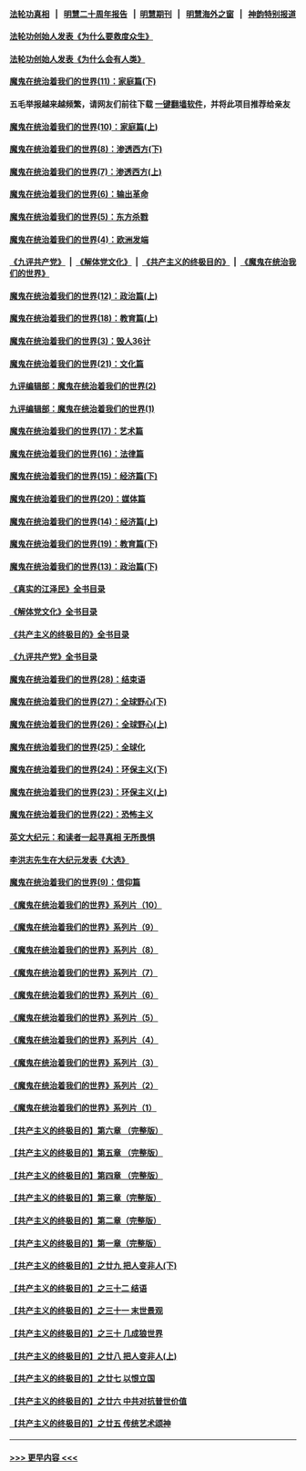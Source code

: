 #### [法轮功真相](https://github.com/gfw-breaker/truth/blob/master/README.md?t=0) &nbsp;&nbsp;|&nbsp;&nbsp; [明慧二十周年报告](https://github.com/gfw-breaker/mh-reports/blob/master/README.md?t=0) &nbsp;&nbsp;|&nbsp;&nbsp;[明慧期刊](https://github.com/gfw-breaker/mh-qikan) &nbsp;&nbsp;|&nbsp;&nbsp; [明慧海外之窗](https://github.com/gfw-breaker/mh-news/blob/master/README.md?t=0) &nbsp;&nbsp;|&nbsp;&nbsp; [神韵特别报道](https://github.com/gfw-breaker/mh-news/blob/master/shenyun.md?t=0)
#### [法轮功创始人发表《为什么要救度众生》](../pages/nsc422/n13975246.md?t=06041843) 
#### [法轮功创始人发表《为什么会有人类》](../pages/nsc422/n13912117.md?t=06041843) 
#### [魔鬼在统治着我们的世界(11)：家庭篇(下)](../pages/nsc422/n10440961.md?t=06041843) 
#### 五毛举报越来越频繁，请网友们前往下载 [一键翻墙软件](https://github.com/gfw-breaker/ssr-accounts)，并将此项目推荐给亲友
#### [魔鬼在统治着我们的世界(10)：家庭篇(上)](../pages/nsc422/n10435448.md?t=06041843) 
#### [魔鬼在统治着我们的世界(8)：渗透西方(下)](../pages/nsc422/n10429603.md?t=06041843) 
#### [魔鬼在统治着我们的世界(7)：渗透西方(上)](../pages/nsc422/n10426013.md?t=06041843) 
#### [魔鬼在统治着我们的世界(6)：输出革命](../pages/nsc422/n10421536.md?t=06041843) 
#### [魔鬼在统治着我们的世界(5)：东方杀戮](../pages/nsc422/n10417707.md?t=06041843) 
#### [魔鬼在统治着我们的世界(4)：欧洲发端](../pages/nsc422/n10414890.md?t=06041843) 
#### [《九评共产党》](https://github.com/begood0513/9ping.md/blob/master/README.md) &nbsp;|&nbsp; [《解体党文化》](../../../../jtdwh.md/blob/master/README.md)  &nbsp;|&nbsp; [《共产主义的终极目的》](../../../../gczydzjmd.md/blob/master/README.md) &nbsp;|&nbsp; [《魔鬼在统治我们的世界》](../../../../mgztzwmdsj.md/blob/master/README.md) 
#### [魔鬼在统治着我们的世界(12)：政治篇(上)](../pages/nsc422/n10444576.md?t=06041843) 
#### [魔鬼在统治着我们的世界(18)：教育篇(上)](../pages/nsc422/n10526970.md?t=06041843) 
#### [魔鬼在统治着我们的世界(3)：毁人36计](../pages/nsc422/n10411583.md?t=06041843) 
#### [魔鬼在统治着我们的世界(21)：文化篇](../pages/nsc422/n10597706.md?t=06041843) 
#### [九评编辑部：魔鬼在统治着我们的世界(2)](../pages/nsc422/n10410036.md?t=06041843) 
#### [九评编辑部：魔鬼在统治着我们的世界(1)](../pages/nsc422/n10406825.md?t=06041843) 
#### [魔鬼在统治着我们的世界(17)：艺术篇](../pages/nsc422/n10499093.md?t=06041843) 
#### [魔鬼在统治着我们的世界(16)：法律篇](../pages/nsc422/n10485969.md?t=06041843) 
#### [魔鬼在统治着我们的世界(15)：经济篇(下)](../pages/nsc422/n10469975.md?t=06041843) 
#### [魔鬼在统治着我们的世界(20)：媒体篇](../pages/nsc422/n10586579.md?t=06041843) 
#### [魔鬼在统治着我们的世界(14)：经济篇(上)](../pages/nsc422/n10457370.md?t=06041843) 
#### [魔鬼在统治着我们的世界(19)：教育篇(下)](../pages/nsc422/n10564808.md?t=06041843) 
#### [魔鬼在统治着我们的世界(13)：政治篇(下)](../pages/nsc422/n10448270.md?t=06041843) 
#### [《真实的江泽民》全书目录](../pages/nsc422/n13721399.md?t=06041843) 
#### [《解体党文化》全书目录](../pages/nsc422/n13721157.md?t=06041843) 
#### [《共产主义的终极目的》全书目录](../pages/nsc422/n13721048.md?t=06041843) 
#### [《九评共产党》全书目录](../pages/nsc422/n13708085.md?t=06041843) 
#### [魔鬼在统治着我们的世界(28)：结束语](../pages/nsc422/n10936246.md?t=06041843) 
#### [魔鬼在统治着我们的世界(27)：全球野心(下)](../pages/nsc422/n10928319.md?t=06041843) 
#### [魔鬼在统治着我们的世界(26)：全球野心(上)](../pages/nsc422/n10900318.md?t=06041843) 
#### [魔鬼在统治着我们的世界(25)：全球化](../pages/nsc422/n10788205.md?t=06041843) 
#### [魔鬼在统治着我们的世界(24)：环保主义(下)](../pages/nsc422/n10695307.md?t=06041843) 
#### [魔鬼在统治着我们的世界(23)：环保主义(上)](../pages/nsc422/n10688613.md?t=06041843) 
#### [魔鬼在统治着我们的世界(22)：恐怖主义](../pages/nsc422/n10614727.md?t=06041843) 
#### [英文大纪元：和读者一起寻真相 无所畏惧](../pages/nsc422/n12542027.md?t=06041843) 
#### [李洪志先生在大纪元发表《大选》](../pages/nsc422/n12534746.md?t=06041843) 
#### [魔鬼在统治着我们的世界(9)：信仰篇](../pages/nsc422/n10432159.md?t=06041843) 
#### [《魔鬼在统治着我们的世界》系列片（10）](../pages/nsc422/n12292670.md?t=06041843) 
#### [《魔鬼在统治着我们的世界》系列片（9）](../pages/nsc422/n12290859.md?t=06041843) 
#### [《魔鬼在统治着我们的世界》系列片（8）](../pages/nsc422/n12287445.md?t=06041843) 
#### [《魔鬼在统治着我们的世界》系列片（7）](../pages/nsc422/n12283425.md?t=06041843) 
#### [《魔鬼在统治着我们的世界》系列片（6）](../pages/nsc422/n12282314.md?t=06041843) 
#### [《魔鬼在统治着我们的世界》系列片（5）](../pages/nsc422/n12281419.md?t=06041843) 
#### [《魔鬼在统治着我们的世界》系列片（4）](../pages/nsc422/n12274024.md?t=06041843) 
#### [《魔鬼在统治着我们的世界》系列片（3）](../pages/nsc422/n12271322.md?t=06041843) 
#### [《魔鬼在统治着我们的世界》系列片（2）](../pages/nsc422/n12269049.md?t=06041843) 
#### [《魔鬼在统治着我们的世界》系列片（1）](../pages/nsc422/n12267575.md?t=06041843) 
#### [【共产主义的终极目的】第六章 （完整版）](../pages/nsc422/n11428913.md?t=06041843) 
#### [【共产主义的终极目的】第五章 （完整版）](../pages/nsc422/n11428912.md?t=06041843) 
#### [【共产主义的终极目的】第四章 （完整版）](../pages/nsc422/n11428907.md?t=06041843) 
#### [【共产主义的终极目的】第三章（完整版）](../pages/nsc422/n11428848.md?t=06041843) 
#### [【共产主义的终极目的】第二章（完整版）](../pages/nsc422/n11428831.md?t=06041843) 
#### [【共产主义的终极目的】第一章（完整版）](../pages/nsc422/n11417651.md?t=06041843) 
#### [【共产主义的终极目的】之廿九 把人变非人(下)](../pages/nsc422/n11344140.md?t=06041843) 
#### [【共产主义的终极目的】之三十二 结语](../pages/nsc422/n11360535.md?t=06041843) 
#### [【共产主义的终极目的】之三十一 末世景观](../pages/nsc422/n11351129.md?t=06041843) 
#### [【共产主义的终极目的】之三十 几成狼世界](../pages/nsc422/n11348280.md?t=06041843) 
#### [【共产主义的终极目的】之廿八 把人变非人(上)](../pages/nsc422/n11340492.md?t=06041843) 
#### [【共产主义的终极目的】之廿七 以恨立国](../pages/nsc422/n11336944.md?t=06041843) 
#### [【共产主义的终极目的】之廿六 中共对抗普世价值](../pages/nsc422/n11324785.md?t=06041843) 
#### [【共产主义的终极目的】之廿五 传统艺术颂神](../pages/nsc422/n11296396.md?t=06041843) 

----
#### [ >>> 更早内容 <<< ](../indexes/nsc422-earlier.md)
